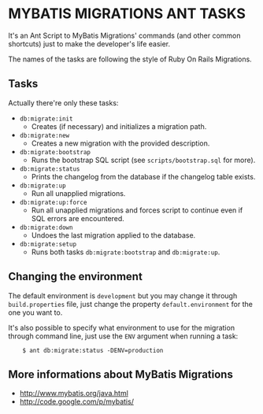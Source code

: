 MYBATIS MIGRATIONS ANT TASKS
===============================================================

It's an Ant Script to MyBatis Migrations' commands (and other common shortcuts) just to make the developer's life easier.

The names of the tasks are following the style of Ruby On Rails Migrations.

Tasks
-------------
Actually there're only these tasks:

- `db:migrate:init`
	* Creates (if necessary) and initializes a migration path.
- `db:migrate:new`
	* Creates a new migration with the provided description.
- `db:migrate:bootstrap`
	* Runs the bootstrap SQL script (see `scripts/bootstrap.sql` for more).
- `db:migrate:status`
	* Prints the changelog from the database if the changelog table exists.
- `db:migrate:up`
	* Run all unapplied migrations.
- `db:migrate:up:force`
	* Run all unapplied migrations and forces script to continue even if SQL errors are encountered.
- `db:migrate:down`
	* Undoes the last migration applied to the database.
- `db:migrate:setup`
	* Runs both tasks `db:migrate:bootstrap` and `db:migrate:up`.

Changing the environment
-----------------------------------------------------------------
The default environment is `development` but you may change it through `build.properties` file, just change the property `default.environment` for the one you want to.

It's also possible to specify what environment to use for the migration through command line, just use the `ENV` argument when running a task:

		$ ant db:migrate:status -DENV=production 
		
More informations about MyBatis Migrations
--------------------------------------------

- http://www.mybatis.org/java.html
- http://code.google.com/p/mybatis/